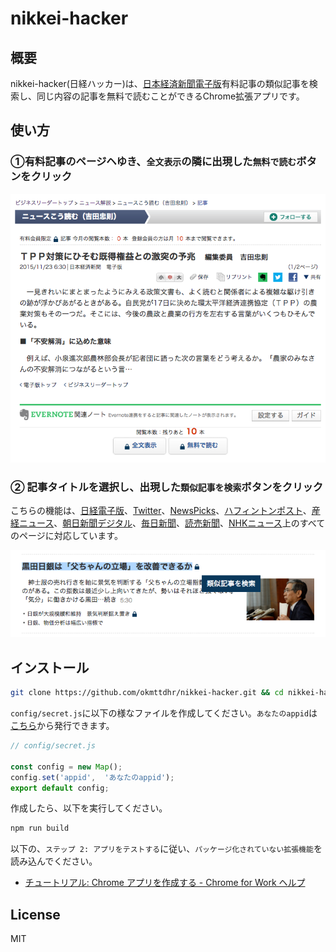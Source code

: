 # nikkei-hacker

## 概要

nikkei-hacker(日経ハッカー)は、<a href="http://www.nikkei.com/" target="_blank">日本経済新聞電子版</a>有料記事の類似記事を検索し、同じ内容の記事を無料で読むことができるChrome拡張アプリです。

## 使い方

### ①有料記事のページヘゆき、`全文表示`の隣に出現した`無料で読む`ボタンをクリック

![](img/sample3.png)

### ② 記事タイトルを選択し、出現した`類似記事を検索`ボタンをクリック

こちらの機能は、<a href="http://www.nikkei.com/" target="_blank">日経電子版</a>、<a href="https://twitter.com/" target="_blank">Twitter</a>、<a href="https://newspicks.com/" target="_blank">NewsPicks</a>、<a href="http://www.huffingtonpost.jp/" target="_blank">ハフィントンポスト</a>、<a href="http://www.sankei.com/" target="_blank">産経ニュース</a>、<a href="http://www.asahi.com/?iref=com_gnavi_top" target="_blank">朝日新聞デジタル</a>、<a href="http://mainichi.jp/" target="_blank">毎日新聞</a>、<a href="http://www.yomiuri.co.jp/" target="_blank">読売新聞</a>、<a href="http://www3.nhk.or.jp/news/" target="_blank">NHKニュース</a>上のすべてのページに対応しています。

![](img/sample4.png)



## インストール

```bash
git clone https://github.com/okmttdhr/nikkei-hacker.git && cd nikkei-hacker
```

`config/secret.js`に以下の様なファイルを作成してください。`あなたのappid`は<a href="https://e.developer.yahoo.co.jp/register" target="_blank">こちら</a>から発行できます。

```javascript
// config/secret.js

const config = new Map();
config.set('appid',  'あなたのappid');
export default config;
```

作成したら、以下を実行してください。

```bash
npm run build
```

以下の、`ステップ 2: アプリをテストする`に従い、`パッケージ化されていない拡張機能`を読み込んでください。

* <a href="https://support.google.com/chrome/a/answer/2714278?hl=ja" target="_blank">チュートリアル: Chrome アプリを作成する - Chrome for Work ヘルプ</a>



## License

MIT
